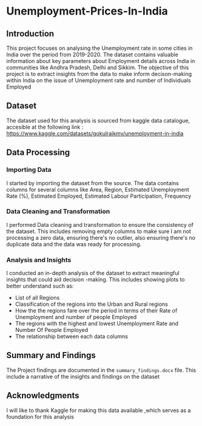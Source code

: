 # Unemployment-Prices-In-India
## Introduction

This project focuses on analysing the Unemployment rate in some cities in India over the period from 2019-2020. The dataset contains valuable information about key parameters about Employment details across India in communities like Andhra Pradesh, Delhi and Sikkim. The objective of this project is to extract insights from the data to make inform decison-making  within India on the issue of Unemployment rate and number of Individuals Employed  
## Dataset

The dataset used for this analysis is sourced from kaggle data catalogue, accesible at the following link : https://www.kaggle.com/datasets/gokulrajkmv/unemployment-in-india

## Data Processing

### Importing Data

I started by importing the dataset from the source. The data contains columns for several columns like Area, Region, Estimated Unemployment Rate (%), Estimated Employed, Estimated Labour Participation, Frequency

### Data Cleaning and Transformation 
I performed Data cleaning and transformation to ensure the consistency of the dataset. This includes removing empty columns to make sure I am not processing a zero data, ensuring there's no outlier, also ensuring there's no duplicate data and the data was ready for processing.

 ### Analysis and Insights 
I conducted an in-depth analysis of the dataset to extract meaningful insights that could aid decision -making. This includes showing plots to better understand such as:

- List of all Regions 
- Classification of the regions into the Urban and Rural regions
- How the the regions fare over the period in terms of their Rate of Unemployment and number of people Employed 
- The regions with the highest and lowest Unemployment Rate and Number Of People Employed 
- The relationship between each data columns 
 

## Summary and Findings
 The Project findings are documented in the `summary_findings.docx` file. This include a narrative of the insights and findings on the dataset 

 ## Acknowledgments

  I will like to thank Kaggle for making this data available ,which serves as a foundation for this analysis
